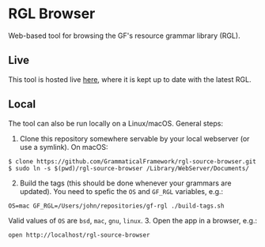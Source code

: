 # RGL Browser

Web-based tool for browsing the GF's resource grammar library (RGL).

## Live

This tool is hosted live [here](http://www.grammaticalframework.org/~john/rgl-browser/),
where it is kept up to date with the latest RGL.

## Local

The tool can also be run locally on a Linux/macOS.
General steps:

1. Clone this repository somewhere servable by your local webserver (or use a symlink). On macOS:
```
$ clone https://github.com/GrammaticalFramework/rgl-source-browser.git
$ sudo ln -s $(pwd)/rgl-source-browser /Library/WebServer/Documents/
```
2. Build the tags (this should be done whenever your grammars are updated).
You need to spefic the `OS` and `GF_RGL` variables, e.g.:
```
OS=mac GF_RGL=/Users/john/repositories/gf-rgl ./build-tags.sh
```
Valid values of `OS` are `bsd`, `mac`, `gnu`, `linux`.
3. Open the app in a browser, e.g.:
```
open http://localhost/rgl-source-browser
```
